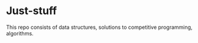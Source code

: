 # Just-stuff 

This repo consists of data structures, solutions to competitive programming, algorithms.
